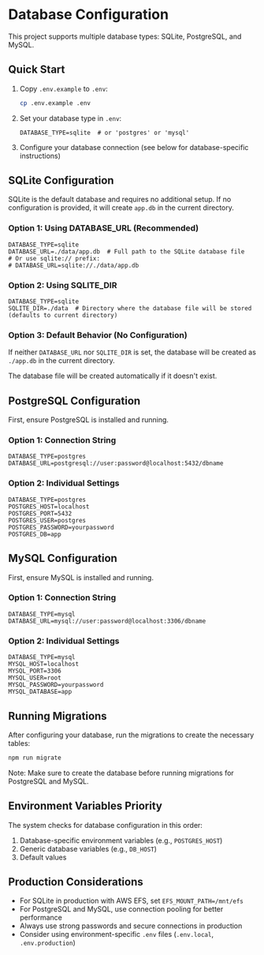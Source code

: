 # Database Configuration

This project supports multiple database types: SQLite, PostgreSQL, and MySQL.

## Quick Start

1. Copy `.env.example` to `.env`:
   ```bash
   cp .env.example .env
   ```

2. Set your database type in `.env`:
   ```
   DATABASE_TYPE=sqlite  # or 'postgres' or 'mysql'
   ```

3. Configure your database connection (see below for database-specific instructions)

## SQLite Configuration

SQLite is the default database and requires no additional setup. If no configuration is provided, it will create `app.db` in the current directory.

### Option 1: Using DATABASE_URL (Recommended)
```env
DATABASE_TYPE=sqlite
DATABASE_URL=./data/app.db  # Full path to the SQLite database file
# Or use sqlite:// prefix:
# DATABASE_URL=sqlite://./data/app.db
```

### Option 2: Using SQLITE_DIR
```env
DATABASE_TYPE=sqlite
SQLITE_DIR=./data  # Directory where the database file will be stored (defaults to current directory)
```

### Option 3: Default Behavior (No Configuration)
If neither `DATABASE_URL` nor `SQLITE_DIR` is set, the database will be created as `./app.db` in the current directory.

The database file will be created automatically if it doesn't exist.

## PostgreSQL Configuration

First, ensure PostgreSQL is installed and running.

### Option 1: Connection String
```env
DATABASE_TYPE=postgres
DATABASE_URL=postgresql://user:password@localhost:5432/dbname
```

### Option 2: Individual Settings
```env
DATABASE_TYPE=postgres
POSTGRES_HOST=localhost
POSTGRES_PORT=5432
POSTGRES_USER=postgres
POSTGRES_PASSWORD=yourpassword
POSTGRES_DB=app
```

## MySQL Configuration

First, ensure MySQL is installed and running.

### Option 1: Connection String
```env
DATABASE_TYPE=mysql
DATABASE_URL=mysql://user:password@localhost:3306/dbname
```

### Option 2: Individual Settings
```env
DATABASE_TYPE=mysql
MYSQL_HOST=localhost
MYSQL_PORT=3306
MYSQL_USER=root
MYSQL_PASSWORD=yourpassword
MYSQL_DATABASE=app
```

## Running Migrations

After configuring your database, run the migrations to create the necessary tables:

```bash
npm run migrate
```

Note: Make sure to create the database before running migrations for PostgreSQL and MySQL.

## Environment Variables Priority

The system checks for database configuration in this order:
1. Database-specific environment variables (e.g., `POSTGRES_HOST`)
2. Generic database variables (e.g., `DB_HOST`)
3. Default values

## Production Considerations

- For SQLite in production with AWS EFS, set `EFS_MOUNT_PATH=/mnt/efs`
- For PostgreSQL and MySQL, use connection pooling for better performance
- Always use strong passwords and secure connections in production
- Consider using environment-specific `.env` files (`.env.local`, `.env.production`)
